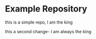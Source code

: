 # Example Repository
this is a simple repo, I am the king

this a second change- I am always the king